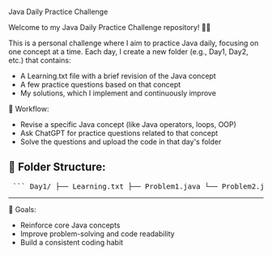 Java Daily Practice Challenge

Welcome to my Java Daily Practice Challenge repository! 👨‍💻

This is a personal challenge where I aim to practice Java daily, focusing on one concept at a time. Each day, I create a new folder (e.g., Day1, Day2, etc.) that contains:
 - A Learning.txt file with a brief revision of the Java concept
 - A few practice questions based on that concept
 - My solutions, which I implement and continuously improve

🔄 Workflow:
 - Revise a specific Java concept (like Java operators, loops, OOP)
 - Ask ChatGPT for practice questions related to that concept
 - Solve the questions and upload the code in that day's folder

📁 Folder Structure:
------------------------------------------------------------
<pre> ``` Day1/ ├── Learning.txt ├── Problem1.java └── Problem2.java Day2/ ├── Learning.txt └── Problem1.java ``` </pre>
------------------------------------------------------------

📌 Goals:
 - Reinforce core Java concepts
 - Improve problem-solving and code readability
 - Build a consistent coding habit
